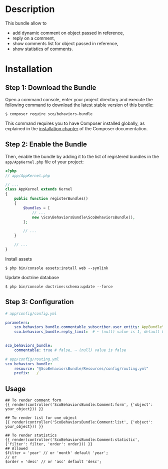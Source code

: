 Description
===========

This bundle allow to 
- add dynamic comment on object passed in reference,
- reply on a comment,
- show comments list for object passed in reference,
- show statistics of comments.

Installation
============

Step 1: Download the Bundle
---------------------------
Open a command console, enter your project directory and execute the
following command to download the latest stable version of this bundle:

```console
$ composer require sco/behaviors-bundle
```

This command requires you to have Composer installed globally, as explained
in the [installation chapter](https://getcomposer.org/doc/00-intro.md)
of the Composer documentation.

Step 2: Enable the Bundle
-------------------------

Then, enable the bundle by adding it to the list of registered bundles
in the `app/AppKernel.php` file of your project:

```php
<?php
// app/AppKernel.php

// ...
class AppKernel extends Kernel
{
    public function registerBundles()
    {
        $bundles = [
            // ...
            new \Sco\BehaviorsBundle\ScoBehaviorsBundle(),
        ];

        // ...
    }

    // ...
}
```

Install assets
```console
$ php bin/console assets:install web --symlink
```

Update doctrine database
```console
$ php bin/console doctrine:schema:update --force
```


Step 3: Configuration
---------------------
```yaml
# app/config/config.yml

parameters:
    sco.behaviors_bundle.commentable_subscriber.user_entity: AppBundle\Entity\User # ~ (default value null)
    sco.behaviors_bundle.reply_limit:  # ~ (null) value is 1, default 0: limit the number of descendants allowed to respond

    
sco_behaviors_bundle:
    commentable: true # false, ~ (null) value is false
```

```yaml
# app/config/routing.yml
sco_behaviors_bundle:
    resource: "@ScoBehaviorsBundle/Resources/config/routing.yml"
    prefix:   /
```

Usage
-----

```
## To render comment form
{{ render(controller('ScoBehaviorsBundle:Comment:form', {'object': your_object})) }}
```

```
## To render list for one object
{{ render(controller('ScoBehaviorsBundle:Comment:list', {'object': your_object})) }}
```

```
## To render statistics
{{ render(controller('ScoBehaviorsBundle:Comment:statistic', {'filter': filter, 'order': order})) }}  
## Allowed 
$filter = 'year' // or 'month' default 'year';
// or
$order = 'desc' // or 'asc' default 'desc';
```
